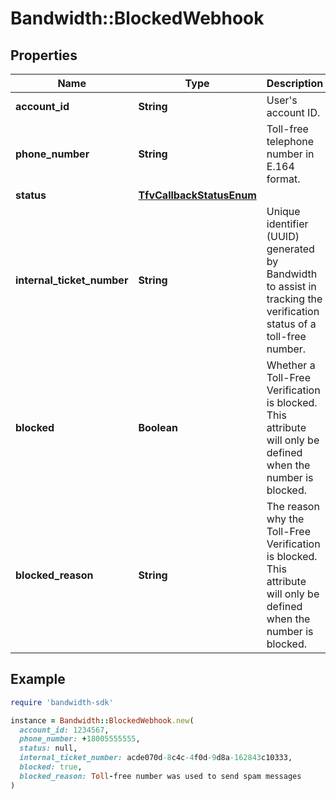 # Bandwidth::BlockedWebhook

## Properties

| Name | Type | Description | Notes |
| ---- | ---- | ----------- | ----- |
| **account_id** | **String** | User&#39;s account ID. | [optional] |
| **phone_number** | **String** | Toll-free telephone number in E.164 format. | [optional] |
| **status** | [**TfvCallbackStatusEnum**](TfvCallbackStatusEnum.md) |  | [optional] |
| **internal_ticket_number** | **String** | Unique identifier (UUID) generated by Bandwidth to assist in tracking the verification status of a toll-free number. | [optional] |
| **blocked** | **Boolean** | Whether a Toll-Free Verification is blocked. This attribute will only be defined when the number is blocked. | [optional] |
| **blocked_reason** | **String** | The reason why the Toll-Free Verification is blocked. This attribute will only be defined when the number is blocked. | [optional] |

## Example

```ruby
require 'bandwidth-sdk'

instance = Bandwidth::BlockedWebhook.new(
  account_id: 1234567,
  phone_number: +18005555555,
  status: null,
  internal_ticket_number: acde070d-8c4c-4f0d-9d8a-162843c10333,
  blocked: true,
  blocked_reason: Toll-free number was used to send spam messages
)
```

